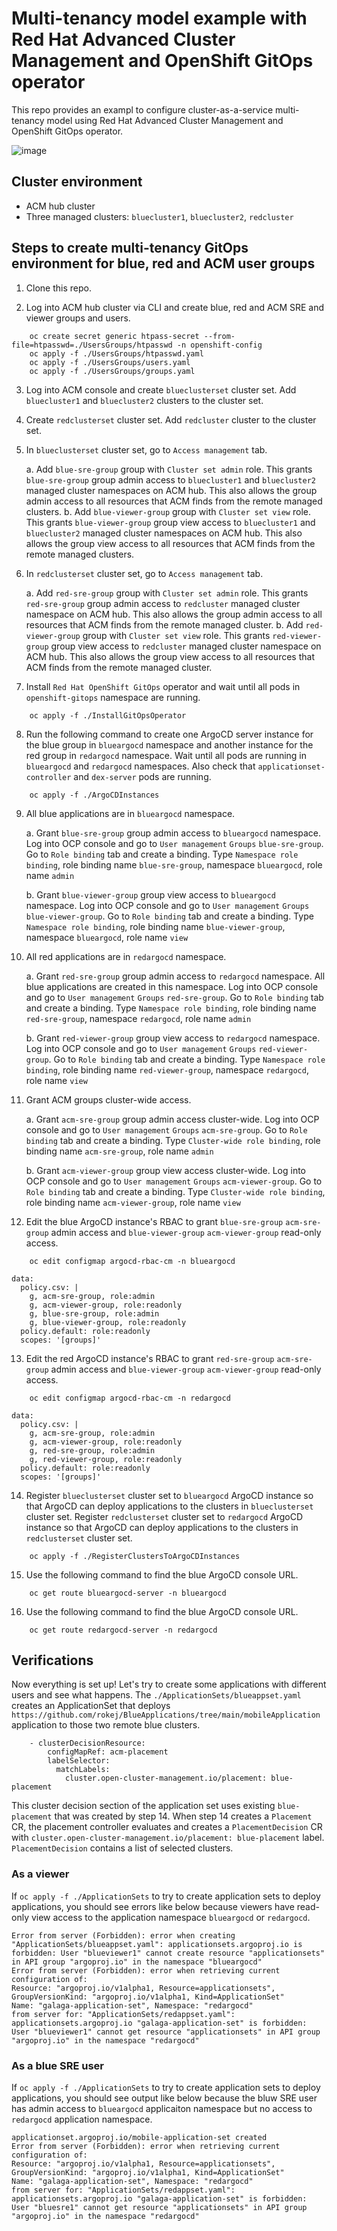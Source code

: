 # Multi-tenancy model example with Red Hat Advanced Cluster Management and OpenShift GitOps operator

This repo provides an exampl to configure cluster-as-a-service multi-tenancy model using Red Hat Advanced Cluster Management and OpenShift GitOps operator.



![image](https://user-images.githubusercontent.com/41969005/159989841-95b5dce8-b678-4cc1-8020-ae9d50a42089.png)


## Cluster environment
- ACM hub cluster
- Three managed clusters: `bluecluster1`, `bluecluster2`, `redcluster`

## Steps to create multi-tenancy GitOps environment for blue, red and ACM user groups

1. Clone this repo.

2. Log into ACM hub cluster via CLI and create blue, red and ACM SRE and viewer groups and users.

```
    oc create secret generic htpass-secret --from-file=htpasswd=./UsersGroups/htpasswd -n openshift-config
    oc apply -f ./UsersGroups/htpasswd.yaml
    oc apply -f ./UsersGroups/users.yaml
    oc apply -f ./UsersGroups/groups.yaml
```

3. Log into ACM console and create `blueclusterset` cluster set. Add `bluecluster1` and `bluecluster2` clusters to the cluster set.

4. Create `redclusterset` cluster set. Add `redcluster` cluster to the cluster set.

5. In `blueclusterset` cluster set, go to `Access management` tab.

    a. Add `blue-sre-group` group with `Cluster set admin` role. This grants `blue-sre-group` group admin access to `bluecluster1` and `bluecluster2` managed cluster namespaces on ACM hub. This also allows the group admin access to all resources that ACM finds from the remote managed clusters.
    b. Add `blue-viewer-group` group with `Cluster set view` role. This grants `blue-viewer-group` group view access to `bluecluster1` and `bluecluster2` managed cluster namespaces on ACM hub. This also allows the group view access to all resources that ACM finds from the remote managed clusters.

6. In `redclusterset` cluster set, go to `Access management` tab.

    a. Add `red-sre-group` group with `Cluster set admin` role. This grants `red-sre-group` group admin access to `redcluster` managed cluster namespace on ACM hub. This also allows the group admin access to all resources that ACM finds from the remote managed cluster.
    b. Add `red-viewer-group` group with `Cluster set view` role. This grants `red-viewer-group` group view access to `redcluster` managed cluster namespace on ACM hub. This also allows the group view access to all resources that ACM finds from the remote managed cluster.

7. Install `Red Hat OpenShift GitOps` operator and wait until all pods in `openshift-gitops` namespace are running.

```
    oc apply -f ./InstallGitOpsOperator
```

8. Run the following command to create one ArgoCD server instance for the blue group in `blueargocd` namespace and another instance for the red group in `redargocd` namespace. Wait until all pods are running in `blueargocd` and `redargocd` namespaces. Also check that `applicationset-controller` and `dex-server` pods are running.

```
    oc apply -f ./ArgoCDInstances
```

9. All blue applications are in `blueargocd` namespace.

    a. Grant `blue-sre-group` group admin access to `blueargocd` namespace. Log into OCP console and go to `User management` `Groups` `blue-sre-group`. Go to `Role binding` tab and create a binding. Type `Namespace role binding`, role binding name `blue-sre-group`, namespace `blueargocd`, role name `admin`

    b. Grant `blue-viewer-group` group view access to `blueargocd` namespace. Log into OCP console and go to `User management` `Groups` `blue-viewer-group`. Go to `Role binding` tab and create a binding. Type `Namespace role binding`, role binding name `blue-viewer-group`, namespace `blueargocd`, role name `view`

10. All red applications are in `redargocd` namespace.

    a. Grant `red-sre-group` group admin access to `redargocd` namespace. All blue applications are created in this namespace. Log into OCP console and go to `User management` `Groups` `red-sre-group`. Go to `Role binding` tab and create a binding. Type `Namespace role binding`, role binding name `red-sre-group`, namespace `redargocd`, role name `admin`

    b. Grant `red-viewer-group` group view access to `redargocd` namespace. Log into OCP console and go to `User management` `Groups` `red-viewer-group`. Go to `Role binding` tab and create a binding. Type `Namespace role binding`, role binding name `red-viewer-group`, namespace `redargocd`, role name `view`

11. Grant ACM groups cluster-wide access.

    a. Grant `acm-sre-group` group admin access cluster-wide. Log into OCP console and go to `User management` `Groups` `acm-sre-group`. Go to `Role binding` tab and create a binding. Type `Cluster-wide role binding`, role binding name `acm-sre-group`, role name `admin`

    b. Grant `acm-viewer-group` group view access cluster-wide. Log into OCP console and go to `User management` `Groups` `acm-viewer-group`. Go to `Role binding` tab and create a binding. Type `Cluster-wide role binding`, role binding name `acm-viewer-group`, role name `view`

12. Edit the blue ArgoCD instance's RBAC to grant `blue-sre-group` `acm-sre-group` admin access and `blue-viewer-group` `acm-viewer-group` read-only access.

```
    oc edit configmap argocd-rbac-cm -n blueargocd
```


```
data:
  policy.csv: |
    g, acm-sre-group, role:admin
    g, acm-viewer-group, role:readonly
    g, blue-sre-group, role:admin
    g, blue-viewer-group, role:readonly
  policy.default: role:readonly
  scopes: '[groups]'
```

13. Edit the red ArgoCD instance's RBAC to grant `red-sre-group` `acm-sre-group` admin access and `blue-viewer-group` `acm-viewer-group` read-only access.

```
    oc edit configmap argocd-rbac-cm -n redargocd
```

```
data:
  policy.csv: |
    g, acm-sre-group, role:admin
    g, acm-viewer-group, role:readonly
    g, red-sre-group, role:admin
    g, red-viewer-group, role:readonly
  policy.default: role:readonly
  scopes: '[groups]'
```

14. Register `blueclusterset` cluster set to `blueargocd` ArgoCD instance so that ArgoCD can deploy applications to the clusters in `blueclusterset` cluster set. Register `redclusterset` cluster set to `redargocd` ArgoCD instance so that ArgoCD can deploy applications to the clusters in `redclusterset` cluster set.

```
    oc apply -f ./RegisterClustersToArgoCDInstances
```

15. Use the following command to find the blue ArgoCD console URL.

```
    oc get route blueargocd-server -n blueargocd
```

16. Use the following command to find the blue ArgoCD console URL.

```
    oc get route redargocd-server -n redargocd
```


## Verifications

Now everything is set up! Let's try to create some applications with different users and see what happens. The `./ApplicationSets/blueappset.yaml` creates an ApplicationSet that deploys `https://github.com/rokej/BlueApplications/tree/main/mobileApplication` application to those two remote blue clusters.


```
    - clusterDecisionResource:
        configMapRef: acm-placement
        labelSelector:
          matchLabels:
            cluster.open-cluster-management.io/placement: blue-placement
```

This cluster decision section of the application set uses existing `blue-placement` that was created by step 14. When step 14 creates a `Placement` CR, the placement controller evaluates and creates a `PlacementDecision` CR with `cluster.open-cluster-management.io/placement: blue-placement` label. `PlacementDecision` contains a list of selected clusters.


### As a viewer

If `oc apply -f ./ApplicationSets` to try to create application sets to deploy applications, you should see errors like below because viewers have read-only view access to the application namespace `blueargocd` or `redargocd`.

```
Error from server (Forbidden): error when creating "ApplicationSets/blueappset.yaml": applicationsets.argoproj.io is forbidden: User "blueviewer1" cannot create resource "applicationsets" in API group "argoproj.io" in the namespace "blueargocd"
Error from server (Forbidden): error when retrieving current configuration of:
Resource: "argoproj.io/v1alpha1, Resource=applicationsets", GroupVersionKind: "argoproj.io/v1alpha1, Kind=ApplicationSet"
Name: "galaga-application-set", Namespace: "redargocd"
from server for: "ApplicationSets/redappset.yaml": applicationsets.argoproj.io "galaga-application-set" is forbidden: User "blueviewer1" cannot get resource "applicationsets" in API group "argoproj.io" in the namespace "redargocd"
```

### As a blue SRE user

If `oc apply -f ./ApplicationSets` to try to create application sets to deploy applications, you should see output like below because the bluw SRE user has admin access to `blueargocd` applicaiton namespace but no access to `redargocd` application namespace.

```
applicationset.argoproj.io/mobile-application-set created
Error from server (Forbidden): error when retrieving current configuration of:
Resource: "argoproj.io/v1alpha1, Resource=applicationsets", GroupVersionKind: "argoproj.io/v1alpha1, Kind=ApplicationSet"
Name: "galaga-application-set", Namespace: "redargocd"
from server for: "ApplicationSets/redappset.yaml": applicationsets.argoproj.io "galaga-application-set" is forbidden: User "bluesre1" cannot get resource "applicationsets" in API group "argoproj.io" in the namespace "redargocd"
```